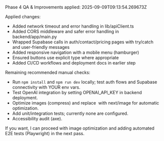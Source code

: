 Phase 4 QA & Improvements applied: 2025-09-09T09:13:54.269673Z

Applied changes:
- Added network timeout and error handling in lib/apiClient.ts
- Added CORS middleware and safer error handling in backend/app/main.py
- Wrapped Supabase calls in auth/contact/pricing pages with try/catch and user-friendly messages
- Added responsive navigation with a mobile menu (hamburger)
- Ensured buttons use explicit type where appropriate
- Added CI/CD workflows and deployment docs in earlier step

Remaining recommended manual checks:
- Run `npm install` and `npm run dev` locally; test auth flows and Supabase connectivity with YOUR env vars.
- Test OpenAI integration by setting OPENAI_API_KEY in backend deployment.
- Optimize images (compress) and replace <img> with next/image for automatic optimization.
- Add unit/integration tests; currently none are configured.
- Accessibility audit (axe).

If you want, I can proceed with image optimization and adding automated E2E tests (Playwright) in the next pass.
